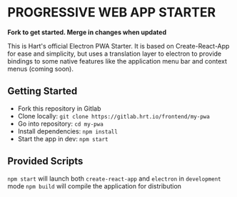 # PROGRESSIVE WEB APP STARTER

**Fork to get started. Merge in changes when updated**

This is Hart's official Electron PWA Starter. It is based on Create-React-App for
ease and simplicity, but uses a translation layer to electron to provide bindings
to some native features like the application menu bar and context menus (coming soon).

## Getting Started

- Fork this repository in Gitlab
- Clone locally: `git clone https://gitlab.hrt.io/frontend/my-pwa`
- Go into repository: `cd my-pwa`
- Install dependencies: `npm install`
- Start the app in dev: `npm start`

## Provided Scripts

`npm start` will launch both `create-react-app` and `electron` in `development` mode
`npm build` will compile the application for distribution
